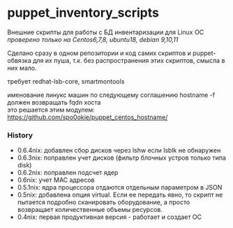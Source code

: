 # puppet_inventory_scripts
Внешние скрипты для работы с БД инвентаризации для Linux ОС  
*проверено только на Centos6,7,8, ubuntu18, debian 9,10,11*

Сделано сразу в одном репозитории и код самих скриптов и puppet-обвязка для их пуша, 
т.к. без распространения этих скриптов, смысла в них мало.

требует redhat-lsb-core, smartmontools  

именование линукс машин по следующему соглашению
hostname -f должен возвращать fqdn хоста  
это решается этим модулем:  
https://github.com/spo0okie/puppet_centos_hostname/

### History
 * 0.6.4nix: добавлен сбор дисков через lshw если lsblk не обнаружен
 * 0.6.3nix: поправлен учет дисков (фильтр блочных устров только типа disk)
 * 0.6.2nix: поправлен подсчет ядер
 * 0.6nix: учет MAC адресов
 * 0.5.1nix: ядра процессора отдаются отдельным параметром в JSON
 * 0.5nix: добавлена опция virtual. Если ее передать явно, то скрипт не пытается подробно сканировать оборудование, а просто возвращает количественные объемы ресурсов.
 * 0.4nix: первая продуктивная версия - работает и создает ОС
